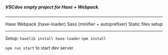 ##### VSCdoe empty project for Haxe + Webpack.

---

Haxe
Webpack (haxe-loader)
Sass (minifier + autoprefixer)
Static files setup

---

Setup:
`haxelib install haxe-loader`
`npm install`

`npm run start` to start dev server
